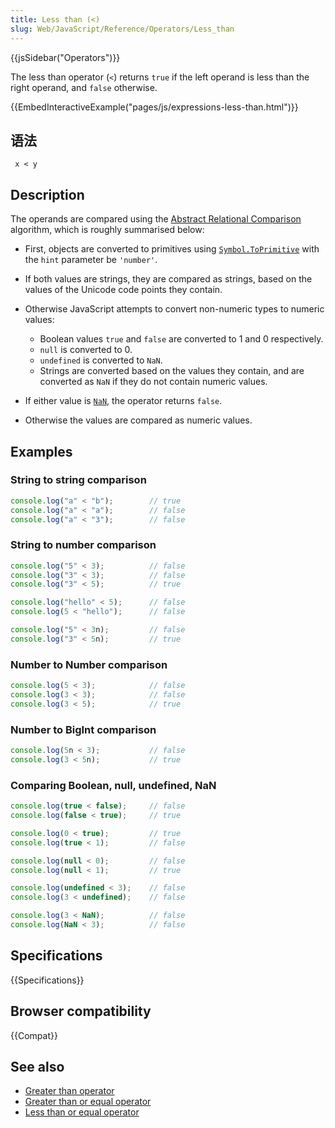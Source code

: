 ```yaml
---
title: Less than (<)
slug: Web/JavaScript/Reference/Operators/Less_than
---
```

{{jsSidebar("Operators")}}

The less than operator (`<`) returns `true` if the left operand is less than the right operand, and `false` otherwise.

{{EmbedInteractiveExample("pages/js/expressions-less-than.html")}}

## 语法

```plain
 x < y
```

## Description

The operands are compared using the [Abstract Relational Comparison](https://tc39.es/ecma262/#sec-abstract-relational-comparison) algorithm, which is roughly summarised below:

- First, objects are converted to primitives using [`Symbol.ToPrimitive`](/zh-CN/docs/Web/JavaScript/Reference/Global_Objects/Symbol/toPrimitive) with the `hint` parameter be `'number'`.
- If both values are strings, they are compared as strings, based on the values of the Unicode code points they contain.
- Otherwise JavaScript attempts to convert non-numeric types to numeric values:

  - Boolean values `true` and `false` are converted to 1 and 0 respectively.
  - `null` is converted to 0.
  - `undefined` is converted to `NaN`.
  - Strings are converted based on the values they contain, and are converted as `NaN` if they do not contain numeric values.

- If either value is [`NaN`](/zh-CN/docs/Web/JavaScript/Reference/Global_Objects/NaN), the operator returns `false`.
- Otherwise the values are compared as numeric values.

## Examples

### String to string comparison

```js
console.log("a" < "b");        // true
console.log("a" < "a");        // false
console.log("a" < "3");        // false
```

### String to number comparison

```js
console.log("5" < 3);          // false
console.log("3" < 3);          // false
console.log("3" < 5);          // true

console.log("hello" < 5);      // false
console.log(5 < "hello");      // false

console.log("5" < 3n);         // false
console.log("3" < 5n);         // true
```

### Number to Number comparison

```js
console.log(5 < 3);            // false
console.log(3 < 3);            // false
console.log(3 < 5);            // true
```

### Number to BigInt comparison

```js
console.log(5n < 3);           // false
console.log(3 < 5n);           // true
```

### Comparing Boolean, null, undefined, NaN

```js
console.log(true < false);     // false
console.log(false < true);     // true

console.log(0 < true);         // true
console.log(true < 1);         // false

console.log(null < 0);         // false
console.log(null < 1);         // true

console.log(undefined < 3);    // false
console.log(3 < undefined);    // false

console.log(3 < NaN);          // false
console.log(NaN < 3);          // false
```

## Specifications

{{Specifications}}

## Browser compatibility

{{Compat}}

## See also

- [Greater than operator](/zh-CN/docs/Web/JavaScript/Reference/Operators/Greater_than)
- [Greater than or equal operator](/zh-CN/docs/Web/JavaScript/Reference/Operators/Greater_than_or_equal)
- [Less than or equal operator](/zh-CN/docs/Web/JavaScript/Reference/Operators/Less_than_or_equal)
